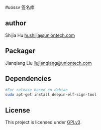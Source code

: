 #uossv 
签名库

## author
Shijia Hu
hushijia@uniontech.com

## Packager
Jianqiang Liu
liujianqiang@uniontech.com

## Dependencies

```bash
#For release based on debian
sudo apt-get install deepin-elf-sign-tool
```

## License

This project is licensed under [GPLv3]().
